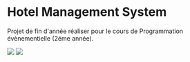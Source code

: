 <h1> Hotel Management System</h1>
<p>Projet de fin d'année réaliser pour le cours de Programmation évènementielle (2éme année). </p>
  
  <img src="https://i.imgur.com/ACHRAcR.png">
    <img src="https://i.imgur.com/6MZ4b4f.png">


